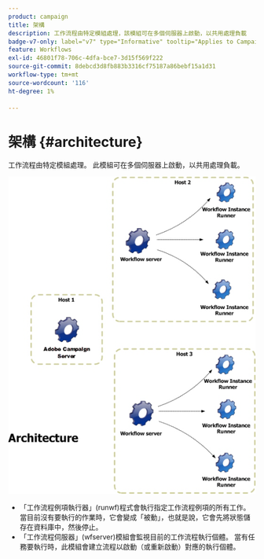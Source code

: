 ```yaml
---
product: campaign
title: 架構
description: 工作流程由特定模組處理，該模組可在多個伺服器上啟動，以共用處理負載
badge-v7-only: label="v7" type="Informative" tooltip="Applies to Campaign Classic v7 only"
feature: Workflows
exl-id: 46801f78-706c-4dfa-bce7-3d15f569f222
source-git-commit: 8debcd3d8fb883b3316cf75187a86bebf15a1d31
workflow-type: tm+mt
source-wordcount: '116'
ht-degree: 1%

---
```


# 架構 {#architecture}



工作流程由特定模組處理。 此模組可在多個伺服器上啟動，以共用處理負載。

![](assets/architecture.png)

* 「工作流程例項執行器」(runwf)程式會執行指定工作流程例項的所有工作。 當目前沒有要執行的作業時，它會變成「被動」，也就是說，它會先將狀態儲存在資料庫中，然後停止。
* 「工作流程伺服器」(wfserver)模組會監視目前的工作流程執行個體。 當有任務要執行時，此模組會建立流程以啟動（或重新啟動）對應的執行個體。
